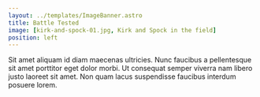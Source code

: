 ```yaml
---
layout: ../templates/ImageBanner.astro
title: Battle Tested
image: [kirk-and-spock-01.jpg, Kirk and Spock in the field]
position: left
---
```

Sit amet aliquam id diam maecenas ultricies. Nunc faucibus a pellentesque sit amet porttitor eget dolor morbi. Ut consequat semper viverra nam libero justo laoreet sit amet. Non quam lacus suspendisse faucibus interdum posuere lorem.